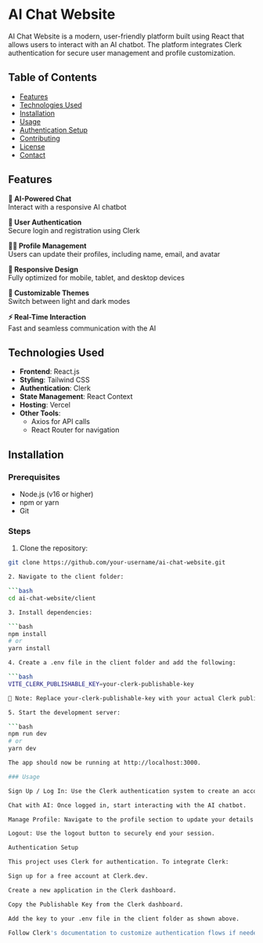 # AI Chat Website  

AI Chat Website is a modern, user-friendly platform built using React that allows users to interact with an AI chatbot. The platform integrates Clerk authentication for secure user management and profile customization.

## Table of Contents  
- [Features](#features)  
- [Technologies Used](#technologies-used)  
- [Installation](#installation)  
- [Usage](#usage)  
- [Authentication Setup](#authentication-setup)  
- [Contributing](#contributing)  
- [License](#license)  
- [Contact](#contact)  

## Features  
**💬 AI-Powered Chat**  
Interact with a responsive AI chatbot  

**🔐 User Authentication**  
Secure login and registration using Clerk  

**🙋‍♂️ Profile Management**  
Users can update their profiles, including name, email, and avatar  

**📱 Responsive Design**  
Fully optimized for mobile, tablet, and desktop devices  

**🎨 Customizable Themes**  
Switch between light and dark modes  

**⚡ Real-Time Interaction**  
Fast and seamless communication with the AI  

## Technologies Used  
- **Frontend**: React.js  
- **Styling**: Tailwind CSS  
- **Authentication**: Clerk  
- **State Management**: React Context  
- **Hosting**: Vercel  
- **Other Tools**:  
  - Axios for API calls  
  - React Router for navigation  

## Installation  
### Prerequisites  
- Node.js (v16 or higher)  
- npm or yarn  
- Git  

### Steps  

1. Clone the repository:
```bash  
git clone https://github.com/your-username/ai-chat-website.git

2. Navigate to the client folder:

```bash
cd ai-chat-website/client

3. Install dependencies:

```bash
npm install
# or
yarn install

4. Create a .env file in the client folder and add the following:

```bash
VITE_CLERK_PUBLISHABLE_KEY=your-clerk-publishable-key

🔐 Note: Replace your-clerk-publishable-key with your actual Clerk publishable key.

5. Start the development server:

```bash
npm run dev
# or
yarn dev

The app should now be running at http://localhost:3000.

### Usage

Sign Up / Log In: Use the Clerk authentication system to create an account or log in.

Chat with AI: Once logged in, start interacting with the AI chatbot.

Manage Profile: Navigate to the profile section to update your details or change your theme preferences.

Logout: Use the logout button to securely end your session.

Authentication Setup

This project uses Clerk for authentication. To integrate Clerk:

Sign up for a free account at Clerk.dev.

Create a new application in the Clerk dashboard.

Copy the Publishable Key from the Clerk dashboard.

Add the key to your .env file in the client folder as shown above.

Follow Clerk's documentation to customize authentication flows if needed.





















